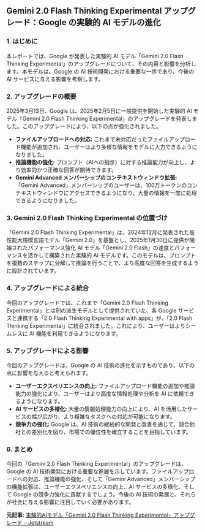 ## Gemini 2.0 Flash Thinking Experimental アップグレード：Google の実験的 AI モデルの進化

### 1. はじめに

本レポートでは、Google が発表した実験的 AI モデル「Gemini 2.0 Flash Thinking Experimental」のアップグレードについて、その内容と影響を分析します。本モデルは、Google の AI 技術開発における重要な一歩であり、今後の AI サービスに与える影響を考察します。

### 2. アップグレードの概要

2025年3月13日、Google は、2025年2月5日に一般提供を開始した実験的 AI モデル「Gemini 2.0 Flash Thinking Experimental」のアップグレードを発表しました。このアップグレードにより、以下の点が強化されました。

* **ファイルアップロードへの対応:** これまで未対応だったファイルアップロード機能が追加され、ユーザーはより多様な情報をモデルに入力できるようになりました。
* **推論機能の強化:** プロンプト（AIへの指示）に対する推論能力が向上し、より効率的かつ正確な回答が期待できます。
* **Gemini Advanced メンバーシップのコンテキストウィンドウ拡張:** 「Gemini Advanced」メンバーシップのユーザーは、100万トークンのコンテキストウィンドウにアクセスできるようになり、大量の情報を一度に処理できるようになりました。

### 3. Gemini 2.0 Flash Thinking Experimental の位置づけ

「Gemini 2.0 Flash Thinking Experimental」は、2024年12月に発表された高性能大規模言語モデル「Gemini 2.0」を基盤とし、2025年1月30日に提供が開始されたパフォーマンス強化 AI モデル「Gemini 2.0 Flash」の速度とパフォーマンスを活かして構築された実験的 AI モデルです。このモデルは、プロンプトを複数のステップに分解して推論を行うことで、より高度な回答を生成するように設計されています。

### 4. アップグレードによる統合

今回のアップグレードでは、これまで「Gemini 2.0 Flash Thinking Experimental」とは別の派生モデルとして提供されていた、各 Google サービスと連携する「2.0 Flash Thinking Experimental with apps」が、「2.0 Flash Thinking Experimental」に統合されました。これにより、ユーザーはよりシームレスに AI 機能を利用できるようになります。

### 5. アップグレードによる影響

今回のアップグレードは、Google の AI 技術の進化を示すものであり、以下の点に影響を与えると考えられます。

* **ユーザーエクスペリエンスの向上:** ファイルアップロード機能の追加や推論能力の強化により、ユーザーはより高度な情報処理や分析を AI に依頼できるようになります。
* **AI サービスの多様化:** 大量の情報処理能力の向上により、AI を活用したサービスの幅が広がり、より複雑なタスクへの対応が可能になります。
* **競争力の強化:** Google は、AI 技術の継続的な開発と改善を通じて、競合他社との差別化を図り、市場での優位性を確立することを目指しています。

### 6. まとめ

今回の「Gemini 2.0 Flash Thinking Experimental」のアップグレードは、Google の AI 技術開発における重要な進展を示しています。ファイルアップロードへの対応、推論機能の強化、そして「Gemini Advanced」メンバーシップの機能拡張は、ユーザーエクスペリエンスの向上、AI サービスの多様化、そして Google の競争力強化に貢献するでしょう。今後の AI 技術の発展と、それらが社会に与える影響に注目していく必要があります。


**元記事:** [実験的AIモデル「Gemini 2.0 Flash Thinking Experimental」アップグレード – Jetstream](https://jetstream.blog/archives/196369)